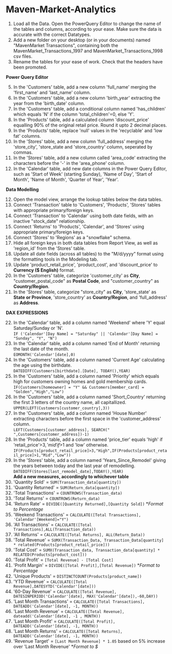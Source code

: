 # Maven-Market-Analytics

1. Load all the Data. Open the PowerQuery Editor to change the name of the tables and columns, according to your ease. Make sure the data is accurate with the correct Datatypes.
2. Add a new folder on your desktop (or in your documents) named "MavenMarket Transactions", containing both the MavenMarket_Transactions_1997 and MavenMarket_Transactions_1998 csv files.
3. Rename the tables for your ease of work. Check that the headers have been promoted.


**Power Query Editor**



5. In the 'Customers' table, add a new column 'full_name' merging the 'first_name' and 'last_name' column.
6. In the 'Customers' table, add a new column 'birth_year' extracting the year from the 'birth_date' column.
7. In the 'Customers' table, add a conditional column named 'has_children' which equals 'N' if the column 'total_children'=0, else 'Y'.
8. In the 'Products' table, add a calculated column 'discount_price' equalling 90% of the original retail price. Round it upto 2 decimal places.
9. In the 'Products' table, replace 'null' values in the 'recyclable' and 'low fat' columns.
10. In the 'Stores' table, add a new column 'full_address' merging the 'store_city', 'store_state and 'store_country' column, seperated by commas.
11. In the 'Stores' table, add a new column called 'area_code' extracting the characters before the '-' in the 'area_phone' column.
12. In the 'Calendar' table, add new date columns in the Power Query Editor, such as 'Start of Week' (starting Sunday), 'Name of Day', 'Start of Month', 'Name of Month', 'Quarter of Year', 'Year'.


 
**Data Modelling**


12. Open the model view, arrange the lookup tables below the data tables.
13. Connect 'Transaction' table to 'Customers', 'Products', 'Stores' tables with appropriate primary/foreign keys.
14. Connect 'Transaction' to 'Calendar' using both date fields, with an inactive "stock_date" relationship.
15. Connect 'Returns' to 'Products', 'Calendar', and 'Stores' using appropriate primary/foreign keys.
16. Connect 'Stores' to 'Regions' as a "snowflake" schema.
17. Hide all foreign keys in both data tables from Report View, as well as 'region_id' from the 'Stores' table.
18. Update all date fields (across all tables) to the "M/d/yyyy" format using the formatting tools in the Modeling tab.
19. Update 'product_retail_price', 'product_cost', and 'discount_price' to **Currency ($ English)** format.
20. In the 'Customers' table, categorize 'customer_city' as **City**, "customer_postal_code" as **Postal Code**, and "customer_country" as **Country/Region**.
21. In the 'Stores' table, categorize "store_city" as **City**, 'store_state' as **State or Province**, 'store_country' as **Country/Region**, and 'full_address' as **Address**.



**DAX EXPRESSIONS**   



22. In the 'Calendar' table, add a column named 'Weekend' where 'Y' equal Saturday/Sunday or 'N'.   
    `IF ('Calendar'[Day Name] = "Saturday" || 'Calendar'[Day Name] = "Sunday", "Y", "N")`
23. In the 'Calendar' table, add a column named 'End of Month' returning the last date of the month.   
     `EOMONTH('Calendar'[date],0)`
24. In the 'Customers' table, add a column named 'Current Age' calculating the age using the birthdate.   
    `DATEDIFF(Customers[birthdate].[Date], TODAY(),YEAR)`
25. In the 'Customers' table, add a column named 'Priority' which equals high for customers owning homes and gold membership cards.
    `IF(Customers[homeowner] = "Y" && Customers[member_card] = "Golden","High","Low")`
26. In the 'Customers' table, add a column named 'Short_Country' returning the first 3 letters of the country name, all capitallized.
    `UPPER(LEFT(Customers[customer_country],3))`
27. In the 'Customers' table, add a column named 'House Number' extracting characters before the first space in the 'customer_address' column.   
    `LEFT(Customers[customer_address], SEARCH(" ",Customers[customer_address])-1)`
28. In the 'Products' table, add a column named 'price_tier' equals 'high' if 'retail_price'>$3, 'mid' if >$1 and 'low' otherwise.
    `IF(Products[product_retail_price]>3,"High",IF(Products[product_retail_price]>1,"Mid","Low"))`
29.  In the 'Stores' table, add a column named 'Years_Since_Remodel' giving the years between today and the last year of remodelling.
    `DATEDIFF(Stores[last_remodel_date],TODAY(),YEAR)`   
    **Add a new measures, accordingly to whichever table**
30. 'Quantity Sold' = `SUM(Transaction_data[quantity])`
31. 'Quantity Returned' = `SUM(Return_data[quantity])`
32. 'Total Transactions' = `COUNTROWS(Transaction_data)`
33. 'Total Returns' = `COUNTROWS(Return_data)`
34. 'Return Rate' = `DIVIDE([Quantity Returned],[Quantity Sold])` **Format to Percentage*
35. 'Weekend Transactions' = `CALCULATE([Total Transactions], 'Calendar'[Weekend]="Y")`
36. 'All Transactions' = `CALCULATE([Total Transactions],ALL(Transaction_data))`
37. 'All Returns' = `CALCULATE([Total Returns], ALL(Return_Data))`
38. 'Total Revenue' = `SUMX(Transaction_Data, Transaction_Data[quantity] * related(Products[product_retail_price]))`
39. 'Total Cost' = `SUMX(Transaction_data, Transaction_data[quantity] * RELATED(Products[product_cost]))`
40. 'Total Profit' = `[Total Revenue] - [Total Cost]`
41. 'Profit Margin' = `DIVIDE([Total Profit],[Total Revenue])`  **Format to Percentage*
42. 'Unique Products' = `DISTINCTCOUNT(Products[product_name])`
43. 'YTD Revenue' = `CALCULATE([Total Revenue],DATESYTD('Calendar'[date]))`
44. '60-Day Revenue' = `CALCULATE([Total Revenue], DATESINPERIOD('Calendar'[date], MAX('Calendar'[date]),-60,DAY))`
45. 'Last Month Transactions' = `CALCULATE([Total Transactions], DATEADD('Calendar'[date], -1, MONTH))`
46. 'Last Month Revenue' = `CALCULATE([Total Revenue], dateadd('Calendar'[date], -1 , MONTH))`
47. 'Last Month Profit' = `CALCULATE([Total Profit], DATEADD('Calendar'[date], -1, MONTH))`
48. 'Last Month Returns' = `CALCULATE([Total Returns], DATEADD('Calendar'[date], -1, MONTH))`
49. 'Revenue Target' = `[Last Month Revenue] * 1.05` based on 5% increase over 'Last Month Revenue'  **Format to $*
